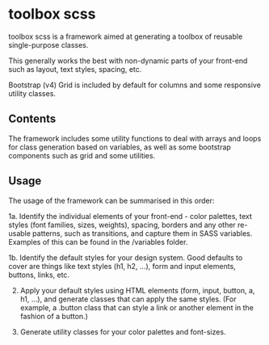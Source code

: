 # toolbox scss

toolbox scss is a framework aimed at generating a toolbox of reusable 
single-purpose classes.

This generally works the best with non-dynamic parts of your front-end such as 
layout, text styles, spacing, etc.

Bootstrap (v4) Grid is included by default for columns and some responsive
utility classes.

## Contents

The framework includes some utility functions to deal with arrays and loops for
class generation based on variables, as well as some bootstrap components such
as grid and some utilities.

## Usage

The usage of the framework can be summarised in this order:


1a. Identify the individual elements of your front-end - color palettes, text styles 
(font families, sizes, weights), spacing, borders and any other re-usable
patterns, such as transitions, and capture them in SASS variables. Examples of
this can be found in the /variables folder.

1b. Identify the default styles for your design system. Good defaults to cover are
things like text styles (h1, h2, ...), form and input elements, buttons, links,
etc. 

2. Apply your default styles using HTML elements (form, input, button, a, h1, ...), 
and generate classes that can apply the same styles. (For example, a .button
class that can style a link or another element in the fashion of a button.) 

3. Generate utility classes for your color palettes and font-sizes.

